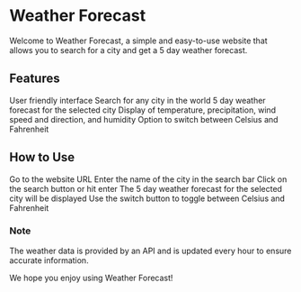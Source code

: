 # Weather Forecast
Welcome to Weather Forecast, a simple and easy-to-use website that allows you to search for a city and get a 5 day weather forecast.

## Features
User friendly interface
Search for any city in the world
5 day weather forecast for the selected city
Display of temperature, precipitation, wind speed and direction, and humidity
Option to switch between Celsius and Fahrenheit
## How to Use
Go to the website URL
Enter the name of the city in the search bar
Click on the search button or hit enter
The 5 day weather forecast for the selected city will be displayed
Use the switch button to toggle between Celsius and Fahrenheit
### Note
The weather data is provided by an API and is updated every hour to ensure accurate information.

We hope you enjoy using Weather Forecast!
